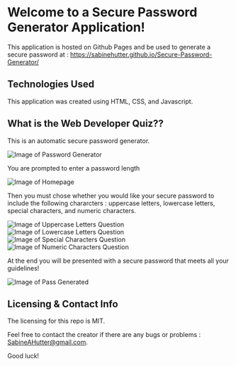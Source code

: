 # Welcome to a Secure Password Generator Application!

This application is hosted on Github Pages and be used to generate a secure password at : https://sabinehutter.github.io/Secure-Password-Generator/

## Technologies Used 

This application was created using HTML, CSS, and Javascript. 

## What is the Web Developer Quiz??

This is an automatic secure password generator. 

![Image of Password Generator](https://sabinehutter.github.io/Web-Dev-Quiz/Readme_Assets/Web-Dev-Quiz-Homepage.png)

You are prompted to enter a password length

![Image of Homepage](https://sabinehutter.github.io/Web-Dev-Quiz/Readme_Assets/Web-Dev-Quiz-Homepage.png)

Then you must chose whether you would like your secure password to include the following chararcters : uppercase letters, lowercase letters, special characters, and numeric characters. 

![Image of Uppercase Letters Question](https://sabinehutter.github.io/Web-Dev-Quiz/Readme_Assets/Web-Dev_Quiz-Questions.png)
![Image of Lowercase Letters Question](https://sabinehutter.github.io/Web-Dev-Quiz/Readme_Assets/Web-Dev_Quiz-Questions.png)
![Image of Special Characters Question](https://sabinehutter.github.io/Web-Dev-Quiz/Readme_Assets/Web-Dev_Quiz-Questions.png)
![Image of Numeric Characters Question](https://sabinehutter.github.io/Web-Dev-Quiz/Readme_Assets/Web-Dev_Quiz-Questions.png)


At the end you will be presented with a secure password that meets all your guidelines!

![Image of Pass Generated](https://sabinehutter.github.io/Web-Dev-Quiz/Readme_Assets/Web-Dev-Quiz-Scoreboard.png)


## Licensing & Contact Info
The licensing for this repo is MIT. 

Feel free to contact the creator if there are any bugs or problems : SabineAHutter@gmail.com. 

Good luck!
